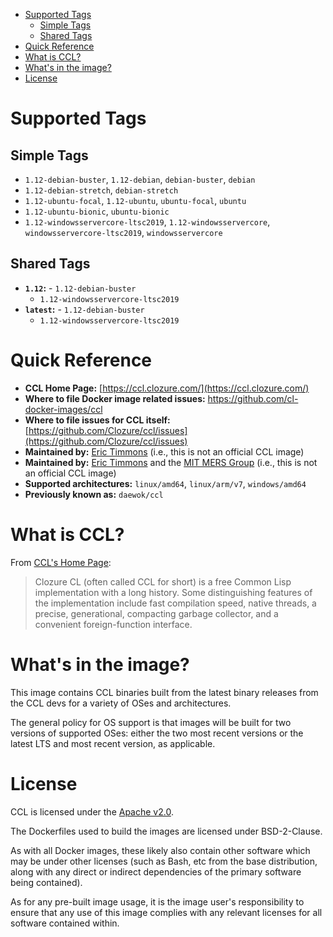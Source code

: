 - [Supported Tags](#org94ff483)
  - [Simple Tags](#org06e0e6c)
  - [Shared Tags](#orga931b0d)
- [Quick Reference](#orgda4e6aa)
- [What is CCL?](#org02e7535)
- [What's in the image?](#orgc41932e)
- [License](#org5cd0b88)



<a id="org94ff483"></a>

# Supported Tags


<a id="org06e0e6c"></a>

## Simple Tags

-   `1.12-debian-buster`, `1.12-debian`, `debian-buster`, `debian`
-   `1.12-debian-stretch`, `debian-stretch`
-   `1.12-ubuntu-focal`, `1.12-ubuntu`, `ubuntu-focal`, `ubuntu`
-   `1.12-ubuntu-bionic`, `ubuntu-bionic`
-   `1.12-windowsservercore-ltsc2019`, `1.12-windowsservercore`, `windowsservercore-ltsc2019`, `windowsservercore`


<a id="orga931b0d"></a>

## Shared Tags

-   **`1.12`:** -   `1.12-debian-buster`
    -   `1.12-windowsservercore-ltsc2019`
-   **`latest`:** -   `1.12-debian-buster`
    -   `1.12-windowsservercore-ltsc2019`


<a id="orgda4e6aa"></a>

# Quick Reference

-   **CCL Home Page:** [https://ccl.clozure.com/](https://ccl.clozure.com/)
-   **Where to file Docker image related issues:** <https://github.com/cl-docker-images/ccl>
-   **Where to file issues for CCL itself:** [https://github.com/Clozure/ccl/issues](https://github.com/Clozure/ccl/issues)
-   **Maintained by:** [Eric Timmons](https://github.com/daewok/docker-ccl/) (i.e., this is not an official CCL image)
-   **Maintained by:** [Eric Timmons](https://github.com/daewok) and the [MIT MERS Group](https://mers.csail.mit.edu/) (i.e., this is not an official CCL image)
-   **Supported architectures:** `linux/amd64`, `linux/arm/v7`, `windows/amd64`
-   **Previously known as:** `daewok/ccl`


<a id="org02e7535"></a>

# What is CCL?

From [CCL's Home Page](https://ccl.clozure.com):

> Clozure CL (often called CCL for short) is a free Common Lisp implementation with a long history. Some distinguishing features of the implementation include fast compilation speed, native threads, a precise, generational, compacting garbage collector, and a convenient foreign-function interface.


<a id="orgc41932e"></a>

# What's in the image?

This image contains CCL binaries built from the latest binary releases from the CCL devs for a variety of OSes and architectures.

The general policy for OS support is that images will be built for two versions of supported OSes: either the two most recent versions or the latest LTS and most recent version, as applicable.


<a id="org5cd0b88"></a>

# License

CCL is licensed under the [Apache v2.0](https://www.apache.org/licenses/LICENSE-2.0).

The Dockerfiles used to build the images are licensed under BSD-2-Clause.

As with all Docker images, these likely also contain other software which may be under other licenses (such as Bash, etc from the base distribution, along with any direct or indirect dependencies of the primary software being contained).

As for any pre-built image usage, it is the image user's responsibility to ensure that any use of this image complies with any relevant licenses for all software contained within.
